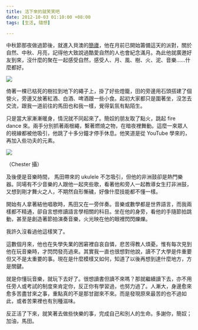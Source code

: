 ```yaml
---
title: 活下來的就笑笑吧
date: 2012-10-03 01:10:00 +08:00
tags: [生活, 隨想]

---
```


  
  
中秋節那夜做過節後，就進入貝澳的[簡廬](http://godofwaiyat.blogspot.com/2012/05/blog-post%5F28.html)，他在月前已開始籌備這天的派對，關於自然、中秋、月亮，記得他大致說過酷愛自然的人也會紀念滿月。為此他就廣邀好友到來，沒什麼的聚在一起感受自然，感受人、月、風、樹、火、泥、音樂……什麼都好。  
  
[![](//2.bp.blogspot.com/--OIHj1vM6YM/UGsZ1IXTcOI/AAAAAAAABGU/3L5fJ42bG9M/s400/DSC_0060.jpg)](//2.bp.blogspot.com/--OIHj1vM6YM/UGsZ1IXTcOI/AAAAAAAABGU/3L5fJ42bG9M/s1600/DSC%5F0060.jpg)

  
倚著一棵已枯死的樹拉到地下的繩子上，掛了好些燈籠，田的旁邊用石頭搭建了個營火，旁邊又放著紅酒、白酒、啤酒跟一些小食。起初大家都只是圍著坐，沒怎去交流，跟我一道前往的馬田也和我一樣，覺得氣氛有點陌生。  
  
只是當大家漸漸暖身，情況就不同起來了。簡奴的朋友取了點火，跳起 fire dance 來。兩手分別抓著兩根繩，繫著燃燒之物，在暗夜裡舞動。這麼一來眾人的視線都被他吸引，他跳了十多分鐘才停手休息。他笑道是從 YouTube 學來的，再加入些功夫的元素。  
  
  
[![](//4.bp.blogspot.com/-3AtPHgNtOBo/UGscGlz6q7I/AAAAAAAABGc/1oC0jt_unug/s400/230581_10152142940945506_433797627_n.jpg)](//4.bp.blogspot.com/-3AtPHgNtOBo/UGscGlz6q7I/AAAAAAAABGc/1oC0jt%5Funug/s1600/230581%5F10152142940945506%5F433797627%5Fn.jpg)

（Chester 攝）

  
及後便是音樂時間， 馬田帶來的 ukulele 不怎吸引，但他的非洲鼓卻是熱門樂器。同場有不少音樂的人跟他一起夾些歌，看著他和旁人一起教導女生打非洲鼓，又想到剛才舞火之人，不期然自形慚穢，好像什麼技能都不懂一樣。  
  
開始有人拿著結他唱歌時，馬田又在一旁伴奏。音樂或數學都是世界語言，而我兩樣都不精通，卻自言想修讀語言學相關的科目。坐在他的身旁，看他的手隨節拍跳動，甚至是創造著節拍演奏音樂，火光映在他的眼裡閃閃爍爍。  
  
我許久沒看過他這樣笑了。  
  
這數個月來，他也在失學失業的困窘裡自哀自憐，悲苦得教人煩憂。惟有每次見到他在玩音樂時，才閃閃發亮過來。其實我一直也很想對他說，讀不了大學是件重要但又不是太重要的事。現在是什麼模樣又如何，知道了以後再想到達什麼地方，方是關鍵。  
  
就是你懂玩音樂，就玩下去好了。很想讀書但讀不來嗎？那就繼續讀下去，亦不用任旁人或考試的制度來肯定你，反正你有學習過，也努力過了。人漸大，身邊愈來愈多苦盡甘來之事，重點真的不是那甘甜來不來。而是發現原來最苦的也不過如此，或者苦果裡也有別種滋味。  
  
反正活了下來，就笑著去做些快樂的事，完成自己和別人的生命。多謝你，簡奴；加油，馬田。  
  
  
